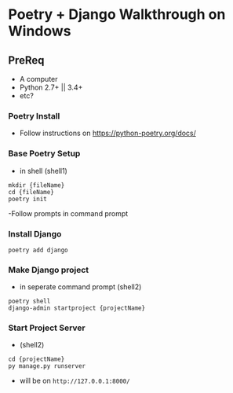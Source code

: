 # Poetry + Django Walkthrough on Windows

## PreReq

-   A computer
-   Python 2.7+ || 3.4+
-   etc?

### Poetry Install

-   Follow instructions on https://python-poetry.org/docs/

### Base Poetry Setup

-   in shell (shell1)

```
mkdir {fileName}
cd {fileName}
poetry init
```

-Follow prompts in command prompt

### Install Django

```
poetry add django
```

### Make Django project

-   in seperate command prompt (shell2)

```
poetry shell
django-admin startproject {projectName}
```

### Start Project Server

-   (shell2)

```
cd {projectName}
py manage.py runserver
```

-   will be on `http://127.0.0.1:8000/`
